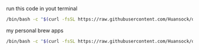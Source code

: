 run  this code in yout terminal

```bash
/bin/bash -c "$(curl -fsSL https://raw.githubusercontent.com/Huansock/downloadAllatOnce/main/downloadAllAtOnce.sh)"
```

my personal brew apps 

```bash
/bin/bash -c "$(curl -fsSL https://raw.githubusercontent.com/Huansock/downloadAllatOnce/main/wooseokBrew.sh)"
```